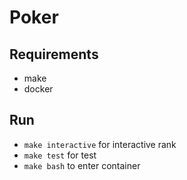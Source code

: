 # Poker

## Requirements
  * make
  * docker

## Run
  * `make interactive` for interactive rank
  * `make test` for test
  * `make bash` to enter container
